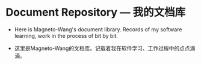 # Document Repository — 我的文档库
* Here is Magneto-Wang's document library. Records of my software learning, work in the process of bit by bit. 

* 这里是Magneto-Wang的文档库。记载着我在软件学习、工作过程中的点点滴滴。